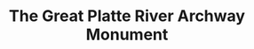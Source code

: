 ---
layout: repo
title: "The Great Platte River Archway Monument"
id: 11420
permalink: repos/11420/
---